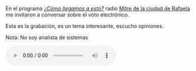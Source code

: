 <html><body><p>En el programa <a href="https://twitter.com/comollegamosa" target="_blank">¿<em>Cómo llegamos a esto?</em></a> radio <a href="http://mitrerafaela.com.ar" target="_blank">Mitre de la ciudad de Rafaela</a> me invitaron a conversar sobre el voto electrónico.

Esta es la grabación, es un tema interesante, escucho opiniones.

Nota: No soy analista de sistemas

<p>
    <audio
        controls
        src="http://andresvazquez.com.ar/data/otros/Andres-Vazquez-en-radio-Mitre-Rafaela-sobre-voto-electronico.mp3">
            Your browser does not support the
            <code>audio</code> element.
    </audio>
</p>

</body></html>